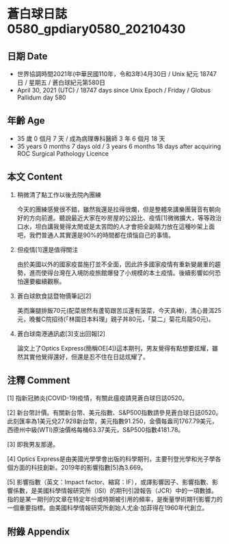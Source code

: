 [_metadata_:encoding]: - "utf-8"
[_metadata_:language]: - "zh-Hant-TW"
[_metadata_:fileformat]: - "markdown"
[_metadata_:MIME_type]: - "text/plain"
[_metadata_:markdown_version]: - "commonmark version 0.29"
[_metadata_:markdown_spec]: - "https://spec.commonmark.org/0.29/"

# 蒼白球日誌0580_gpdiary0580_20210430 #

## 日期 Date ##

* 世界協調時間2021年(中華民國110年，令和3年)4月30日 / Unix 紀元 18747 日 / 星期五 / 蒼白球紀元第580日
* April 30, 2021 (UTC) / 18747 days since Unix Epoch / Friday / Globus Pallidum day 580

## 年齡 Age ##

* 35 歲 0 個月 7 天 / 成為病理專科醫師 3 年 6 個月 18 天
* 35 years 0 months 7 days old / 3 years 6 months 18 days after acquiring ROC Surgical Pathology Licence

## 本文 Content ##

1. 稍微清了點工作以後去院內團練

    今天的團練感覺很不錯，雖然我還是拉得很爛，但是整體來講樂團聲音有朝向好的方向前進。聽說最近大家在吵房屋的公設比、疫情[1]微微擴大，等等政治口水，坦白講我覺得太閒或是太苦悶的人才會把全副精力放在這種吵架上面吧，我們普通人其實還是90%的時間都在煩惱自己的事情。

2. 但疫情[1]還是值得關注

    由於美國以外的國家疫苗施打並不全面，因此許多國家疫情有重新變嚴重的趨勢，進而使得台灣在入境防疫旅館爆發了小規模的本土疫情。後續影響如何恐怕還要繼續觀察。
    
3. 蒼白球飲食誌暨物價筆記[2]

    美而廉腿排飯70元(配菜居然有蘆筍跟苦瓜還有菠菜，今天真棒)，清心普洱25元，晚餐C院招待(「林園日本料理」親子丼80元，「莫二」菊花烏龍50元)。
    
4. 蒼白球南港通訊處[3]支出回報[2]

    論文上了Optics Express(簡稱OE[4])這本期刊，男友覺得有點想要炫耀，雖然其實他覺得還好，但還是忍不住在日誌炫耀了。

## 注釋 Comment ##

[1] 指新冠肺炎(COVID-19)疫情，有關此瘟疫請見蒼白球日誌0520。

[2] 新台幣計價。有關新台幣、美元指數、S&P500指數請參見蒼白球日誌0520。此刻匯率為1美元兌27.928新台幣，美元指數91.250，金價每盎司1767.79美元，西德州中級(WTI)原油價格每桶63.37美元，S&P500指數4181.78。

[3] 即我男友那邊。

[4] Optics Express是由美國光學學會出版的科學期刊，主要刊登光學和光子學各個方面的科技創新。2019年的影響指數[5]為3.669。

[5] 影響指數（英文：Impact factor、縮寫：IF），或譯影響因子、影響指數、影響係數，是美國科學情報研究所（ISI）的期刊引證報告（JCR）中的一項數據。指的是某一期刊的文章在特定年份或時期被引用的頻率，是衡量學術期刊影響力的一個重要指標。由美國科學情報研究所創始人尤金·加菲得在1960年代創立。

## 附錄 Appendix ##

